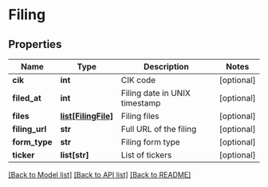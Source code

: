 # Filing

## Properties
Name | Type | Description | Notes
------------ | ------------- | ------------- | -------------
**cik** | **int** | CIK code | [optional] 
**filed_at** | **int** | Filing date in UNIX timestamp | [optional] 
**files** | [**list[FilingFile]**](FilingFile.md) | Filing files | [optional] 
**filing_url** | **str** | Full URL of the filing | [optional] 
**form_type** | **str** | Filing form type | [optional] 
**ticker** | **list[str]** | List of tickers | [optional] 

[[Back to Model list]](../README.md#documentation-for-models) [[Back to API list]](../README.md#documentation-for-api-endpoints) [[Back to README]](../README.md)

